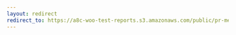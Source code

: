 ```yaml
---
layout: redirect
redirect_to: https://a8c-woo-test-reports.s3.amazonaws.com/public/pr-merge/40579/e2e/index.html
---
```


